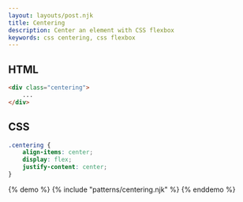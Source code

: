 ```yaml
---
layout: layouts/post.njk
title: Centering
description: Center an element with CSS flexbox
keywords: css centering, css flexbox
---
```


## HTML

```html
<div class="centering">
    ...
</div>
```

## CSS

```css
.centering {
    align-items: center;
    display: flex;
    justify-content: center;
}
```

{% demo %}
{% include "patterns/centering.njk" %}
{% enddemo %}
